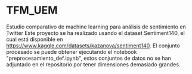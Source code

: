 # TFM_UEM
Estudio comparativo de machine learning para análisis de sentimiento en Twitter
Este proyecto se ha realizado usando el dataset Sentiment140, el cual está disponible en https://www.kaggle.com/datasets/kazanova/sentiment140. El conjunto procesado se puede obtener ejecutando el notebook "preprocesamiento_def.ipynb", estos conjuntos de datos no se han adjuntado en el repositorio por tener dimensiones demasiado grandes.
